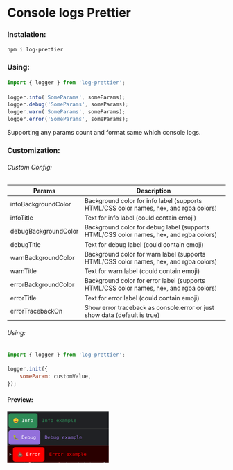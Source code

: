 # Console logs Prettier

### Instalation:

    npm i log-prettier

### Using:

```js
import { logger } from 'log-prettier';

logger.info('SomeParams', someParams);
logger.debug('SomeParams', someParams);
logger.warn('SomeParams', someParams);
logger.error('SomeParams', someParams);
```

Supporting any params count and format same which console logs.

### Customization:

###### Custom Config:

| Params               | Description                                                                            |
| -------------------- | -------------------------------------------------------------------------------------- |
| infoBackgroundColor  | Background color for info label (supports HTML/CSS color names, hex, and rgba colors)  |
| infoTitle            | Text for info label (could contain emoji)                                              |
| debugBackgroundColor | Background color for debug label (supports HTML/CSS color names, hex, and rgba colors) |
| debugTitle           | Text for debug label (could contain emoji)                                             |
| warnBackgroundColor  | Background color for warn label (supports HTML/CSS color names, hex, and rgba colors)  |
| warnTitle            | Text for warn label (could contain emoji)                                              |
| errorBackgroundColor | Background color for error label (supports HTML/CSS color names, hex, and rgba colors) |
| errorTitle           | Text for error label (could contain emoji)                                             |
| errorTracebackOn     | Show error traceback as console.error or just show data (default is true)              |

###### Using:

```js
import { logger } from 'log-prettier';

logger.init({
	someParam: customValue,
});
```

#### Preview:

![alt text](./example.png?raw=true)

```

```
